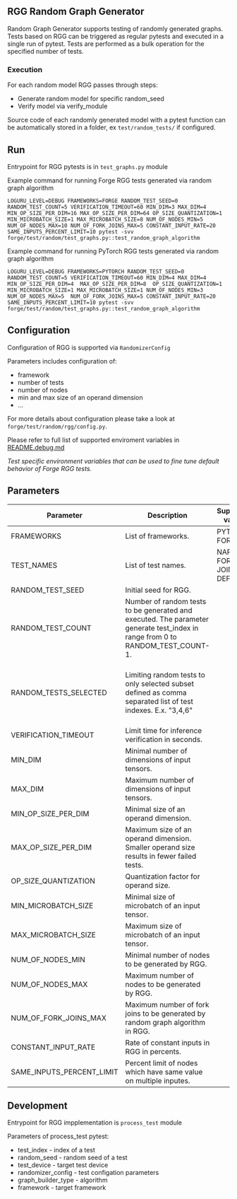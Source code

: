 ## RGG Random Graph Generator

Random Graph Generator supports testing of randomly generated graphs. Tests based on RGG can be triggered as regular pytests and executed in a single run of pytest. Tests are performed as a bulk operation for the specified number of tests.

### Execution

For each random model RGG passes through steps:

 - Generate random model for specific random_seed
 - Verify model via verify_module

Source code of each randomly generated model with a pytest function can be automatically stored in a folder, ex `test/random_tests/` if configured.

## Run

Entrypoint for RGG pytests is in `test_graphs.py` module

Example command for running Forge RGG tests generated via random graph algorithm

```shell
LOGURU_LEVEL=DEBUG FRAMEWORKS=FORGE RANDOM_TEST_SEED=0 RANDOM_TEST_COUNT=5 VERIFICATION_TIMEOUT=60 MIN_DIM=3 MAX_DIM=4 MIN_OP_SIZE_PER_DIM=16 MAX_OP_SIZE_PER_DIM=64 OP_SIZE_QUANTIZATION=1 MIN_MICROBATCH_SIZE=1 MAX_MICROBATCH_SIZE=8 NUM_OF_NODES_MIN=5 NUM_OF_NODES_MAX=10 NUM_OF_FORK_JOINS_MAX=5 CONSTANT_INPUT_RATE=20 SAME_INPUTS_PERCENT_LIMIT=10 pytest -svv forge/test/random/test_graphs.py::test_random_graph_algorithm
```

Example command for running PyTorch RGG tests generated via random graph algorithm

```shell
LOGURU_LEVEL=DEBUG FRAMEWORKS=PYTORCH RANDOM_TEST_SEED=0 RANDOM_TEST_COUNT=5 VERIFICATION_TIMEOUT=60 MIN_DIM=4 MAX_DIM=4 MIN_OP_SIZE_PER_DIM=4  MAX_OP_SIZE_PER_DIM=8  OP_SIZE_QUANTIZATION=1 MIN_MICROBATCH_SIZE=1 MAX_MICROBATCH_SIZE=1 NUM_OF_NODES_MIN=3 NUM_OF_NODES_MAX=5  NUM_OF_FORK_JOINS_MAX=5 CONSTANT_INPUT_RATE=20 SAME_INPUTS_PERCENT_LIMIT=10 pytest -svv forge/test/random/test_graphs.py::test_random_graph_algorithm
```

## Configuration

Configuration of RGG is supported via `RandomizerConfig`

Parameters includes configuration of:

 - framework
 - number of tests
 - number of nodes
 - min and max size of an operand dimension
 - ...

For more details about configuration please take a look at `forge/test/random/rgg/config.py`.

Please refer to full list of supported enviroment variables in [README.debug.md](../README.debug.md)

*Test specific environment variables that can be used to fine tune default behavior of Forge RGG tests.*

## Parameters


| Parameter                     | Description                                                       | Supported values              | Default               |
| ----------------------------- | ----------------------------------------------------------------- | ----------------------------- | --------------------- |
| FRAMEWORKS                    | List of frameworks.                                               | PYTORCH, FORGE                |                       |
| TEST_NAMES                    | List of test names.                                               | NARY, FORK JOINS, DEFAULT     | DEFAULT               |
| RANDOM\_TEST\_SEED            | Initial seed for RGG.                                             |                               | 0                     |
| RANDOM\_TEST\_COUNT           | Number of random tests to be generated and executed. The parameter generate test_index in range from 0 to RANDOM\_TEST\_COUNT-1. |                               | 5                     |
| RANDOM\_TESTS\_SELECTED       | Limiting random tests to only selected subset defined as comma separated list of test indexes. E.x. "3,4,6"    |                               | Default is no limitation if not specified or empty. |
| VERIFICATION\_TIMEOUT         | Limit time for inference verification in seconds.                 |                               | 60                    |
| MIN\_DIM                      | Minimal number of dimensions of input tensors.                    |                               | 3                     |
| MAX\_DIM                      | Maximum number of dimensions of input tensors.                    |                               | 4                     |
| MIN\_OP\_SIZE\_PER\_DIM       | Minimal size of an operand dimension.                             |                               | 16                    |
| MAX\_OP\_SIZE\_PER\_DIM       | Maximum size of an operand dimension. Smaller operand size results in fewer failed tests. |                               | 512                   |
| OP\_SIZE\_QUANTIZATION        | Quantization factor for operand size.                             |                               | 1                     |
| MIN_MICROBATCH_SIZE           | Minimal size of microbatch of an input tensor.                    |                               | 1                     |
| MAX_MICROBATCH_SIZE           | Maximum size of microbatch of an input tensor.                    |                               | 8                     |
| NUM\_OF\_NODES\_MIN           | Minimal number of nodes to be generated by RGG.                   |                               | 5                     |
| NUM\_OF\_NODES\_MAX           | Maximum number of nodes to be generated by RGG.                   |                               | 10                    |
| NUM\_OF\_FORK\_JOINS\_MAX     | Maximum number of fork joins to be generated by random graph algorithm in RGG.    |                               | 50                     |
| CONSTANT\_INPUT\_RATE         | Rate of constant inputs in RGG in percents.                       |                               | 50                    |
| SAME\_INPUTS\_PERCENT\_LIMIT  | Percent limit of nodes which have same value on multiple inputes. |                               | 10                    |


## Development

Entrypoint for RGG impplementation is `process_test` module

Parameters of process_test pytest:

 - test_index - index of a test
 - random_seed - random seed of a test
 - test_device - target test device
 - randomizer_config - test configation parameters
 - graph_builder_type - algorithm
 - framework - target framework
